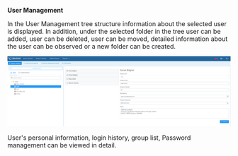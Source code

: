 **User Management**

In the User Management tree structure
information about the selected user is displayed. In addition, under the selected folder in the tree
user can be added, user can be deleted, user can be moved, detailed information about the user
can be observed or a new folder can be created.

[![Kullanıcı Yönetimi](../images/userManagement/userManagement.png)](../images/userManagement/userManagement.png)

User's personal information, login history, group list,
Password management can be viewed in detail.

<link href=/lider3.0/assets/style.css rel=stylesheet></link>
